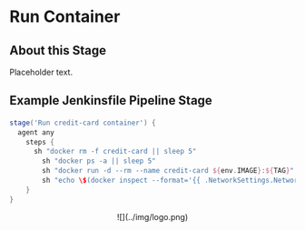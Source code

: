 # Run Container

## About this Stage
Placeholder text.

## Example Jenkinsfile Pipeline Stage
```groovy
stage('Run credit-card container') {
  agent any
    steps {
      sh "docker rm -f credit-card || sleep 5"
        sh "docker ps -a || sleep 5"
        sh "docker run -d --rm --name credit-card ${env.IMAGE}:${TAG}"
        sh "echo \$(docker inspect --format='{{ .NetworkSettings.Networks.bridge.IPAddress }}' \$(docker ps -q --filter name=credit-card)) > APP_IP_ADDRESS"
    }
}
```

<center id="footer">
  ![](../img/logo.png)
</center>
